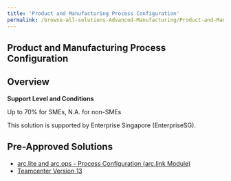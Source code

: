 ```yaml
---
title: 'Product and Manufacturing Process Configuration'
permalink: /browse-all-solutions-Advanced-Manufacturing/Product-and-Manufacturing-Process-Configuration
---
```


## Product and Manufacturing Process Configuration
## Overview

**Support Level and Conditions**

Up to 70% for SMEs, N.A. for non-SMEs

This solution is supported by Enterprise Singapore (EnterpriseSG).

## Pre-Approved Solutions

- <a href='/productivity-solutions-grant/solutionrepo/solution1900' target='_blank'>arc.lite and arc.ops - Process Configuration (arc.link Module)</a><br>
- <a href='/productivity-solutions-grant/solutionrepo/solution2705' target='_blank'>Teamcenter Version 13</a><br>
